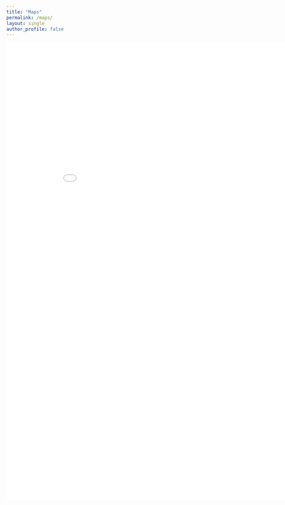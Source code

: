 ```yaml
---
title: "Maps"
permalink: /maps/
layout: single
author_profile: false
---
```


<iframe src= "maps/map.html" width="900" height="1200" style="border:0;" allowfullscreen="" loading="lazy" referrerpolicy="no-referrer-when-downgrade"></iframe>
